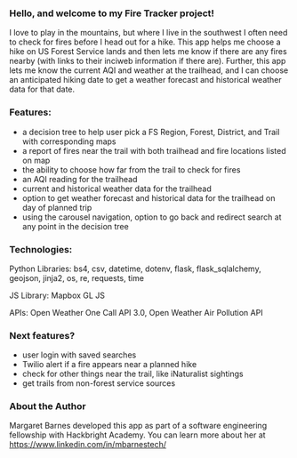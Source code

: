 ### Hello, and welcome to my Fire Tracker project!

I love to play in the mountains, but where I live in the southwest I often need to check for fires before I head out for a hike. This app helps me choose a hike on US Forest Service lands and then lets me know if there are any fires nearby (with links to their inciweb information if there are). Further, this app lets me know the current AQI and weather at the trailhead, and I can choose an anticipated hiking date to get a weather forecast and historical weather data for that date.

### Features: 

- a decision tree to help user pick a FS Region, Forest, District, and Trail with corresponding maps
- a report of fires near the trail with both trailhead and fire locations listed on map
- the ability to choose how far from the trail to check for fires
- an AQI reading for the trailhead
- current and historical weather data for the trailhead
- option to get weather forecast and historical data for the trailhead on day of planned trip
- using the carousel navigation, option to go back and redirect search at any point in the decision tree

### Technologies: 

Python Libraries: bs4, csv, datetime, dotenv, flask, flask_sqlalchemy, geojson, jinja2, os, re,  requests, time

JS Library: Mapbox GL JS

APIs: Open Weather One Call API 3.0, Open Weather Air Pollution API

### Next features?

- user login with saved searches
- Twilio alert if a fire appears near a planned hike
- check for other things near the trail, like iNaturalist sightings
- get trails from non-forest service sources

### About the Author

Margaret Barnes developed this app as part of a software engineering fellowship with Hackbright Academy. You can learn more about her at https://www.linkedin.com/in/mbarnestech/